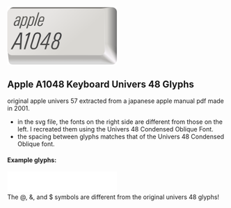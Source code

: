 ###
<div>
  <img
      src="https://github.com/sabuya1/a1048-keyboard-glyphs/blob/main/example_images/APPLE%20A1048.png?raw=true" 
      width=50%
      title="My Image"
      alt="My Image"
	  justify-content:"center"
  />

## Apple A1048 Keyboard Univers 48 Glyphs
original apple univers 57 extracted from a japanese apple manual pdf made in 2001.<br>
* in the svg file, the fonts on the right side are different from those on the left. I recreated them using the Univers 48 Condensed Oblique Font.
* the spacing between glyphs matches that of the Univers 48 Condensed Oblique font.


#### Example glyphs:
<div>
  <img
      src="https://raw.githubusercontent.com/sabuya1/a1048-keyboard-glyphs/refs/heads/main/example_images/sample_text.svg" 
      width=50%
      title="My Image"
      alt="My Image"
	  justify-content:"center"
  />
  </div>
  The @, &, and $ symbols are different from the original univers 48 glyphs!